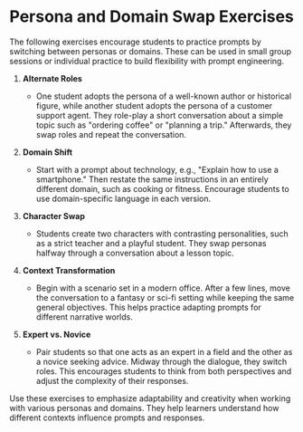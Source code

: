 # Persona and Domain Swap Exercises

The following exercises encourage students to practice prompts by switching between personas or domains. These can be used in small group sessions or individual practice to build flexibility with prompt engineering.

1. **Alternate Roles**
   - One student adopts the persona of a well-known author or historical figure, while another student adopts the persona of a customer support agent. They role-play a short conversation about a simple topic such as "ordering coffee" or "planning a trip." Afterwards, they swap roles and repeat the conversation.

2. **Domain Shift**
   - Start with a prompt about technology, e.g., "Explain how to use a smartphone." Then restate the same instructions in an entirely different domain, such as cooking or fitness. Encourage students to use domain-specific language in each version.

3. **Character Swap**
   - Students create two characters with contrasting personalities, such as a strict teacher and a playful student. They swap personas halfway through a conversation about a lesson topic.

4. **Context Transformation**
   - Begin with a scenario set in a modern office. After a few lines, move the conversation to a fantasy or sci-fi setting while keeping the same general objectives. This helps practice adapting prompts for different narrative worlds.

5. **Expert vs. Novice**
   - Pair students so that one acts as an expert in a field and the other as a novice seeking advice. Midway through the dialogue, they switch roles. This encourages students to think from both perspectives and adjust the complexity of their responses.

Use these exercises to emphasize adaptability and creativity when working with various personas and domains. They help learners understand how different contexts influence prompts and responses.
